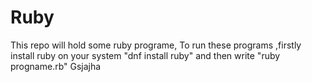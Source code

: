 # Ruby
This repo will hold some ruby programe,
To run these programs ,firstly install ruby  on your system "dnf install ruby" and then write "ruby progname.rb"
Gsjajha

